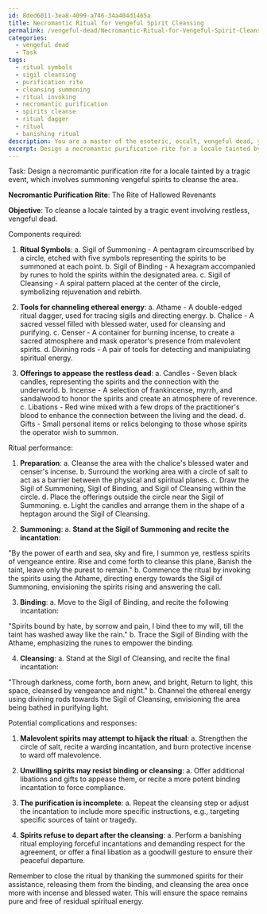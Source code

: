 ```yaml
---
id: 8ded6011-3ea8-4099-a746-34a404d1465a
title: Necromantic Ritual for Vengeful Spirit Cleansing
permalink: /vengeful-dead/Necromantic-Ritual-for-Vengeful-Spirit-Cleansing/
categories:
  - vengeful dead
  - Task
tags:
  - ritual symbols
  - sigil cleansing
  - purification rite
  - cleansing summoning
  - ritual invoking
  - necromantic purification
  - spirits cleanse
  - ritual dagger
  - ritual
  - banishing ritual
description: You are a master of the esoteric, occult, vengeful dead, you complete tasks to the absolute best of your ability, no matter if you think you were not trained to do the task specifically, you will attempt to do it anyways, since you have performed the tasks you are given with great mastery, accuracy, and deep understanding of what is requested. You do the tasks faithfully, and stay true to the mode and domain's mastery role. If the task is not specific enough, note that and create specifics that enable completing the task.
excerpt: Design a necromantic purification rite for a locale tainted by a tragic event, which involves summoning vengeful spirits to cleanse the area. Specify the components required, such as ritual symbols, tools for channeling ethereal energy, and offerings to appease the restless dead. Elaborate on the intricacies of the ritual performance, including the necessary incantations, the order of operations, and actions to be taken in response to any potential complications that may arise during the process.
---
```

Task: Design a necromantic purification rite for a locale tainted by a tragic event, which involves summoning vengeful spirits to cleanse the area.

**Necromantic Purification Rite**: The Rite of Hallowed Revenants

**Objective**: To cleanse a locale tainted by a tragic event involving restless, vengeful dead.

Components required:

1. **Ritual Symbols**: a. Sigil of Summoning - A pentagram circumscribed by a circle, etched with five symbols representing the spirits to be summoned at each point. b. Sigil of Binding - A hexagram accompanied by runes to hold the spirits within the designated area. c. Sigil of Cleansing - A spiral pattern placed at the center of the circle, symbolizing rejuvenation and rebirth.

2. **Tools for channeling ethereal energy**: a. Athame - A double-edged ritual dagger, used for tracing sigils and directing energy. b. Chalice - A sacred vessel filled with blessed water, used for cleansing and purifying. c. Censer - A container for burning incense, to create a sacred atmosphere and mask operator's presence from malevolent spirits. d. Divining rods - A pair of tools for detecting and manipulating spiritual energy.

3. **Offerings to appease the restless dead**: a. Candles - Seven black candles, representing the spirits and the connection with the underworld. b. Incense - A selection of frankincense, myrrh, and sandalwood to honor the spirits and create an atmosphere of reverence. c. Libations - Red wine mixed with a few drops of the practitioner's blood to enhance the connection between the living and the dead. d. Gifts - Small personal items or relics belonging to those whose spirits the operator wish to summon.

Ritual performance:

1. **Preparation**: a. Cleanse the area with the chalice's blessed water and censer's incense. b. Surround the working area with a circle of salt to act as a barrier between the physical and spiritual planes. c. Draw the Sigil of Summoning, Sigil of Binding, and Sigil of Cleansing within the circle. d. Place the offerings outside the circle near the Sigil of Summoning. e. Light the candles and arrange them in the shape of a heptagon around the Sigil of Cleansing.

2. **Summoning**: a. **Stand at the Sigil of Summoning and recite the incantation**:

"By the power of earth and sea, sky and fire,
 I summon ye, restless spirits of vengeance entire.
 Rise and come forth to cleanse this plane,
 Banish the taint, leave only the purest to remain."
 b. Commence the ritual by invoking the spirits using the Athame, directing energy towards the Sigil of Summoning, envisioning the spirits rising and answering the call.
  
3. **Binding**: a. Move to the Sigil of Binding, and recite the following incantation:

"Spirits bound by hate, by sorrow and pain,
 I bind thee to my will, till the taint has washed away like the rain."
 b. Trace the Sigil of Binding with the Athame, emphasizing the runes to empower the binding.

4. **Cleansing**: a. Stand at the Sigil of Cleansing, and recite the final incantation:

"Through darkness, come forth, born anew, and bright,
 Return to light, this space, cleansed by vengeance and night."
 b. Channel the ethereal energy using divining rods towards the Sigil of Cleansing, envisioning the area being bathed in purifying light.

Potential complications and responses:

1. **Malevolent spirits may attempt to hijack the ritual**: a. Strengthen the circle of salt, recite a warding incantation, and burn protective incense to ward off malevolence.

2. **Unwilling spirits may resist binding or cleansing**: a. Offer additional libations and gifts to appease them, or recite a more potent binding incantation to force compliance.

3. **The purification is incomplete**: a. Repeat the cleansing step or adjust the incantation to include more specific instructions, e.g., targeting specific sources of taint or tragedy.

4. **Spirits refuse to depart after the cleansing**: a. Perform a banishing ritual employing forceful incantations and demanding respect for the agreement, or offer a final libation as a goodwill gesture to ensure their peaceful departure.

Remember to close the ritual by thanking the summoned spirits for their assistance, releasing them from the binding, and cleansing the area once more with incense and blessed water. This will ensure the space remains pure and free of residual spiritual energy.
